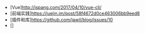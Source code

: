 - [Vue]<http://jspang.com/2017/04/10/vue-cli/>
- [前端实践]<https://juejin.im/post/58f4672d0ce463006bb9eed8>
- [插件和库]<https://github.com/jawil/blog/issues/10>
- []
